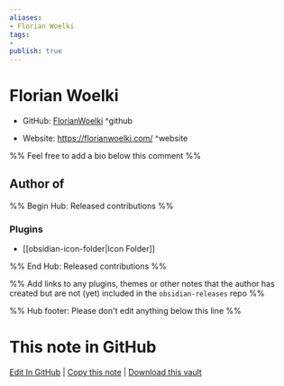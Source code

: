 ```yaml
---
aliases:
- Florian Woelki
tags:
- 
publish: true
---
```


# Florian Woelki

- GitHub: [FlorianWoelki](https://github.com/FlorianWoelki/) ^github
<!-- - Discord: `@` ^discord-->
- Website: <https://florianwoelki.com/> ^website
<!-- - [[Publish sites|Publish site]]: ^publish-->

%% Feel free to add a bio below this comment %%


## Author of

%% Begin Hub: Released contributions %%
### Plugins
- [[obsidian-icon-folder|Icon Folder]]

%% End Hub: Released contributions %%

%% Add links to any plugins, themes or other notes that the author has created but are not (yet) included in the `obsidian-releases` repo %%

<!--
### Unlisted plugins
-->

<!--
### Others
-->

<!--
## Sponsor this author
-->

<!-- - [[GitHub sponsors]]: [Sponsor @FlorianWoelki on GitHub Sponsors](https://github.com/sponsors/FlorianWoelki) ^github-sponsor-->
<!-- - [[Buy me a coffee]]: <https://> ^buy-me-a-coffee-->
<!-- - [[PayPal]]: <https://> ^paypal-->
<!-- - [[Patreon]]: <https://> ^patreon-->

<!--
## Follow this author
-->

<!-- - [[YouTube Channels|On YouTube]]: <https://> ^youtube-->
<!-- - Twitter: <https://> ^twitter-->
<!-- - ... -->

%% Hub footer: Please don't edit anything below this line %%

# This note in GitHub

<span class="git-footer">[Edit In GitHub](https://github.dev/obsidian-community/obsidian-hub/blob/main/01%20-%20Community/People/FlorianWoelki.md "git-hub-edit-note") | [Copy this note](https://raw.githubusercontent.com/obsidian-community/obsidian-hub/main/01%20-%20Community/People/FlorianWoelki.md "git-hub-copy-note") | [Download this vault](https://github.com/obsidian-community/obsidian-hub/archive/refs/heads/main.zip "git-hub-download-vault") </span>
